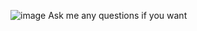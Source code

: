 ![image](https://github.com/user-attachments/assets/6f526136-7830-4d88-a7be-f9c18f38d855)
Ask me any questions if you want
